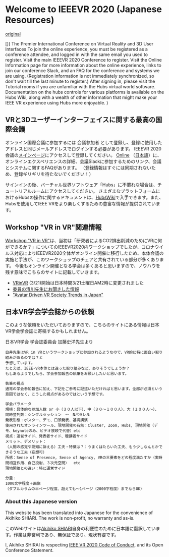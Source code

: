 # Welcome to IEEEVR 2020 (Japanese Resources)
[original](https://hubs.ieeevr.online/)

[](
The Premier International Conference on Virtual Reality and 3D User Interfaces
To join the online experience, you must be registered as a conference attendee, and logged in with the same email you used to register. Visit the main IEEEVR 2020 Conference to register. Visit the Online Information page for more information about the online experience, links to join our conference Slack, and an FAQ for the conference and systems we are using. (Registration information is not immediately synchronized, so don't wait till the last minute to register.)
After signing in, please visit the Tutorial rooms if you are unfamiliar with the Hubs virtual world software. Documentation on the hubs controls for various platforms is available on the Hubs Wiki, along with a wealth of other information that might make your IEEE VR experience using Hubs more enjoyable.
)

## VRと3Dユーザーインターフェイスに関する最高の国際会議

オンライン国際会議に参加するには 会議参加者 として登録し、登録に使用したアドレスと同じメールアドレスでログインする必要があります。 
IEEEVR 2020会議の[メインページ](http://ieeevr.org/2020)にアクセスして登録してください。
[Online](http://ieeevr.org/2020/online/) （[日本語](online.md)）に、オンラインエクスペリエンスの詳細、会議Slackに参加するためのリンク、会議とシステムに関するFAQがあります。
（登録情報はすぐには同期されないため、登録ギリギリを待たないでください！）

サインインの後、バーチャル世界ソフトウェア「Hubs」に不慣れな場合は、チュートリアルルームにアクセスしてください。
さまざまなプラットフォームにおけるHubsの操作に関するドキュメントは、[HubsWiki](https://github.com/mozilla/hubs/wiki/Hubs-Controls)で入手できます。また、Hubsを使用してIEEE VRをより楽しくするための豊富な情報が提供されています。

## Workshop "VR in VR"関連情報
[Workshop "VR in VR"](https://sites.google.com/view/vrinvr2020)は、当初は「研究者によるCO2排出削減のためにVRに何ができるか？」についてのIEEEVR2020内ワークショップでしたが、コロナウイルス対応によりIEEEVR2020全体がオンライン開催に移行したため、本体会議の実施と手法が、このワークショップのチェアと共有されている部分が多くあります。
今後もオンライン開催となる学会は多くあると思いますので、ノウハウを残す意味でこちらのサイトに記載していきます。

- [VRinVR](VRinVR.md) (3/21)開始は日本時間3/21土曜日AM2時に変更されました
- [委員の清川先生にお聞きした情報](kiyokiyo.md)
- ["Avatar Driven VR Society Trends in Japan"](AvatarDrivenVRSocietyTrendsinJapan.md)

## 日本VR学会学会誌からの依頼

このような依頼をいただいておりますので、こちらのサイトにある情報は日本VR学会学会誌に寄稿するかもしれません。

日本VR学会 学会誌委員会 加藤史洋先生より
```2020年6月末発行のVR学会誌にて、オンライン開催学会の参加報告について小特集の企画をすすめています。
白井先生はVR in VRというワークショップに参加されるようなので、VR的に特に面白い取り組みがあるのでは？と
予想しています。
たとえば、IEEE-VR本体とは違った取り組みなど、ありそうでしょうか？
もしあるようでしたら、学会参加報告の執筆をお願いしたいと思います。
```

```
執筆の視点
通常の学会参加報告に加え、下記をご参考に記述いただければと思います。全部が必須という意図ではなく、こうした視点があるのではという予想です。

学会パラメータ
規模：具体的な参加人数 or 小（３０人以下）、中（３０～１００人）、大（１００人～）、
同時並列数：シングルセッション　～　Nパラレル
発表形態：ポスター、デモ、口頭発表、基調講演
使用されたオンラインツール、現地開催の有無：Cluster, Zoom, Hubs, 現地開催（デモ、keynoteのみ、ビデオ放映で代替）etc
視点：運営サイド、発表者サイド、聴講者サイド
メリット、デメリット：
（人間の感覚や認知に訴える）工夫・特徴は？：うまくはたらいた工夫、もう少しなんとかできそうな工夫（妄想可）
所感：Sense of Presence, Sense of Agency, VRの三要素をどの程度満たすか（実時間相互作用、自己投射、３次元空間）  etc
現地開催との違い：特に運営サイド

分量：
1000文字程度＋画像
（ダブルカラムの半ページ程度、超えても～1ページ（2000字程度）までならOK）
```

### About this Japanese version
This website has been translated into Japanese for the convenience of Akihiko SHIARI. The work is non-profit, no warranty and as-is.

このWebサイトは<a href="https://kaitas.github.io/">Akihiko SHIARI</a>自身の利便性のために日本語に翻訳しています。作業は非営利であり、無保証であり、現状有姿です。

I, Akihiko SHIRAI is respecting [IEEE VR 2020 Code of Conduct](http://ieeevr.org/2020/attend/codeofconduct.html), and its Open Conference Statement.